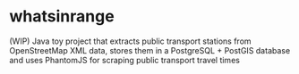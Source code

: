 # whatsinrange
(WIP) Java toy project that extracts public transport stations from OpenStreetMap XML data, stores them in a PostgreSQL + PostGIS database and uses PhantomJS for scraping public transport travel times

